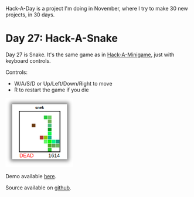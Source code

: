 Hack-A-Day is a project I'm doing in November, where I try to make 30 new projects, in 30 days.

# Day 27: Hack-A-Snake

Day 27 is Snake. It's the same game as in [Hack-A-Minigame](https://tilde.za3k.com/hackaday/mini), just with keyboard controls.

Controls:
 - W/A/S/D or Up/Left/Down/Right to move
 - R to restart the game if you die

[![Screenshot](screenshot.png)](https://tilde.za3k.com/hackaday/snake)

Demo available [here](https://tilde.za3k.com/hackaday/snake).

Source available on [github](https://github.com/za3k/day12_snake).
